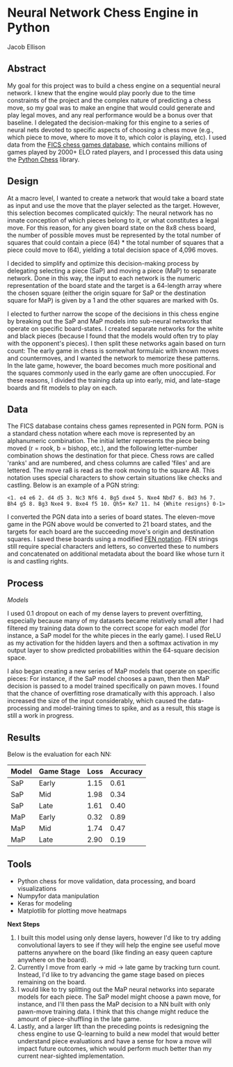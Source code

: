 # Neural Network Chess Engine in Python
Jacob Ellison

## Abstract
My goal for this project was to build a chess engine on a sequential neural network. I knew that the engine would play poorly due to the time constraints of the project and the complex nature of predicting a chess move, so my goal was to make an engine that would could generate and play legal moves, and any real performance would be a bonus over that baseline. I delegated the decision-making for this engine to a series of neural nets devoted to specific aspects of choosing a chess move (e.g., which piece to move, where to move it to, which color is playing, etc). I used data from the [FICS chess games database](https://www.ficsgames.org/download.html), which contains millions of games played by 2000+ ELO rated players, and I processed this data using the [Python Chess](https://python-chess.readthedocs.io/en/latest/) library.

## Design
At a macro level, I wanted to create a network that would take a board state as input and use the move that the player selected as the target. However, this selection becomes complicated quickly: The neural network has no innate conception of which pieces belong to it, or what constitutes a legal move. For this reason, for any given board state on the 8x8 chess board, the number of possible moves must be represented by the total number of squares that could contain a piece (64) * the total number of squares that a piece could move to (64), yielding a total decision space of 4,096 moves.

I decided to simplify and optimize this decision-making process by delegating selecting a piece (SaP) and moving a piece (MaP) to separate network. Done in this way, the input to each network is the numeric representation of the board state and the target is a 64-length array where the chosen square (either the origin square for SaP or the destination square for MaP) is given by a 1 and the other squares are marked with 0s. 

I elected to further narrow the scope of the decisions in this chess engine by breaking out the SaP and MaP models into sub-neural networks that operate on specific board-states. I created separate networks for the white and black pieces (because I found that the models would often try to play with the opponent's pieces). I then split these networks again based on turn count: The early game in chess is somewhat formulaic with known moves and countermoves, and I wanted the network to memorize these patterns. In the late game, however, the board becomes much more positional and the squares commonly used in the early game are often unoccupied. For these reasons, I divided the training data up into early, mid, and late-stage boards and fit models to play on each.

## Data
The FICS database contains chess games represented in PGN form. PGN is a standard chess notation where each move is represented by an alphanumeric combination. The initial letter represents the piece being moved (r = rook, b = bishop, etc.), and the following letter-number combination shows the destination for that piece. Chess rows are called 'ranks' and are numbered, and chess columns are called 'files' and are lettered. The move ra8 is read as the rook moving to the square A8. This notation uses special characters to show certain situations like checks and castling. Below is an example of a PGN string:

`<1. e4 e6 2. d4 d5 3. Nc3 Nf6 4. Bg5 dxe4 5. Nxe4 Nbd7 6. Bd3 h6 7. Bh4 g5 8. Bg3 Nxe4 9. Bxe4 f5 10. Qh5+ Ke7 11. h4 {White resigns} 0-1>`

I converted the PGN data into a series of board states. The eleven-move game in the PGN above would be converted to 21 board states, and the targets for each board are the succeeding move's origin and destination squares. I saved these boards using a modified [FEN notation](https://en.wikipedia.org/wiki/Forsyth%E2%80%93Edwards_Notation). FEN strings still require special characters and letters, so converted these to numbers and concatenated on additional metadata about the board like whose turn it is and castling rights.

## Process

*Models*
  
I used 0.1 dropout on each of my dense layers to prevent overfitting, especially because many of my datasets became relatively small after I had filtered my training data down to the correct scope for each model (for instance, a SaP model for the white pieces in the early game). I used ReLU as my activation for the hidden layers and then a softmax activation in my output layer to show predicted probabilities within the 64-square decision space. 

I also began creating a new series of MaP models that operate on specific pieces: For instance, if the SaP model chooses a pawn, then then MaP decision is passed to a model trained specifically on pawn moves. I found that the chance of overfitting rose dramatically with this approach. I also increased the size of the input considerably, which caused the data-processing and model-training times to spike, and as a result, this stage is still a work in progress.

## Results

Below is the evaluation for each NN:

| Model    | Game Stage  | Loss   | Accuracy |
| -------- | ----------- | ------ | -------- |
| SaP      | Early       | 1.15   |   0.61   |
| SaP      | Mid         | 1.98   |   0.34   |
| SaP      | Late        | 1.61   |   0.40   |
| MaP      | Early       | 0.32   |   0.89   |
| MaP      | Mid         | 1.74   |   0.47   |
| MaP      | Late        | 2.90   |   0.19   |

## Tools
- Python chess for move validation, data processing, and board visualizations
- Numpyfor data manipulation
- Keras for modeling
- Matplotlib for plotting move heatmaps

**Next Steps**
1. I built this model using only dense layers, however I'd like to try adding convolutional layers to see if they will help the engine see useful move patterns anywhere on the board (like finding an easy queen capture anywhere on the board).
2. Currently I move from early -> mid -> late game by tracking turn count. Instead, I'd like to try advancing the game stage based on pieces remaining on the board. 
3. I would like to try splitting out the MaP neural networks into separate models for each piece. The SaP model might choose a pawn move, for instance, and I'll then pass the MaP decision to a NN built with only pawn-move training data. I think that this change might reduce the amount of piece-shuffling in the late game.
4. Lastly, and a larger lift than the preceding points is redesigning the chess engine to use Q-learning to build a new model that would better understand piece evaluations and have a sense for how a move will impact future outcomes, which would perform much better than my current near-sighted implementation.